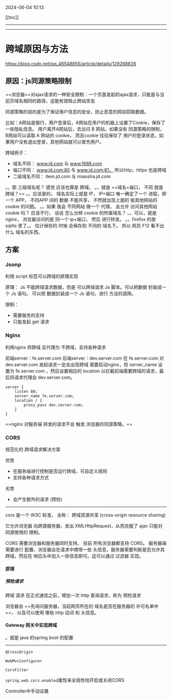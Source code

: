 
2024-06-04 10:13

[[toc]]

---
---





# 跨域原因与方法

https://blog.csdn.net/qq_46548855/article/details/129268826

## 原因：js同源策略限制

==浏览器==对ajax请求的一种安全限制：一个页面发起的ajax请求，只能是与当前页域名相同的路径，这能有效阻止跨站攻击

同源策略的目的是为了保证用户信息的安全，防止恶意的网站窃取数据。

比如：A网站是银行，用户登录后，A网站在用户的机器上设置了Cookie，保存了一些隐私信息。 用户离开A网站后，去访问 B 网站，如果没有 同源策略的限制，B网站可以读取 A 网站的 cookie。 而且cookie 往往保存了 用户的登录状态，如果用户没有退出登录，其他网站就可以冒充用户。

跨域例子：
- 域名不同： www.jd.com 与 www.1688.com
- 端口不同： www.jd.com:80 与 www.jd.com:81， 所以http，https 也是跨域
- 二级域名不同： item.jd.com 与 miaosha.jd.com

。。那 三级域名呢？ 感觉 应该也算是 跨域。
。。就是 ==域名+端口， 不同 就是跨域？==
。。应该是的，  域名实际上就是 IP，  IP+端口  唯一确定了一个 进程，即一个 APP， 不同APP 间的 数据 不能共享， 不然就出现上面的 偷其他网站的 cookie 的问题。
。。如果 我会 不同网站 做一个 代理， 会允许 访问其他网站cookie 吗？ 应该不行， 话说 怎么分辨 cookie 的所属域名？ 。。可以，就是 nginx， 浏览器访问的是 同一个 ip+端口， 然后 进行转发。
。。firefox 的放 sqlite 里了。。  估计保存的 时候 会保存到 不同的 域名下。 所以 网页 F12 看不出 什么 域名的东西。



## 方案


### Jsonp

利用 script 标签可以跨域的原理实现

原理： Js 不能跨域请求数据，但是 可以跨域请求 Js 脚本。可以把数据 封装成一个 Js 语句。 可以把 数据封装成一个 Js 语句，进行 方法的调用。

限制：
- 需要服务的支持
- 只能发起 get 请求


### Nginx

利用nginx 将跨域 反代理为 不跨域，支持各种请求

前端server：fe.server.com
后端server：dev.server.com
在 fe.server.com 对 dev.server.com 发起请求一定会出现跨域
需要启动nginx，将 server_name 设置为 fe.server.com ，然后设置相应的 location 以拦截前端需要跨域的请求，最后将请求代理会 dev.server.com。
```text
server {
    listen 80;
    server_name fe.server.com;
    location / {
        proxy_pass dev.server.com;
    }
}
```
==nginx 对服务端 转发的请求不会 触发 浏览器的同源策略。==


### CORS

规范化的 跨域请求解决方案

优势
- 在服务端进行控制是否运行跨域，可自定义规则
- 支持各种请求方式

劣势
- 会产生额外的请求 (预检)


---

cors 是一个 W3C 标准， 全称： 跨域资源共享 (cross-origin resource sharing)

它允许浏览器 向跨源服务器，发出 XMLHttpRequest，从而克服了 ajax 只能对 同源使用的 限制。

CORS 需要浏览器和服务器同时支持。 目前 所有浏览器都支持 CORS。 服务器端需要进行 配置，浏览器会在请求中携带一些 头信息，服务器需要判断是否允许其跨域，然后在 响应头中加入一些信息即可。这可以通过 过滤器 实现。

#### 原理

##### 预检请求

跨域 请求 在正式通信之前，增加一次 http 查询请求，称为 预检请求

浏览器会 ==先询问服务器，当前网页所在的 域名是否在服务器的 许可名单中==， 以及可以使用 哪些 http 动词 和 头信息。


#### Gateway 网关中实现跨域

。就是 java 的spring boot 的配置

---

`@CrossOrigin`

`WebMvcConfigurer`

`CorsFilter`

`spring.web.cors.enabled`属性来全局性地开启或关闭CORS

Controller中手动设置





























